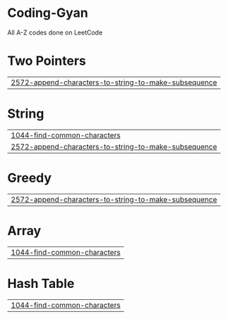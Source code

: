 # Coding-Gyan
All A-Z codes done on LeetCode


# Two Pointers
|  |
| ------- |
| [2572-append-characters-to-string-to-make-subsequence](https://github.com/LEARNER-dakshesh/Coding-Gyan/tree/master/2572-append-characters-to-string-to-make-subsequence) |
# String
|  |
| ------- |
| [1044-find-common-characters](https://github.com/LEARNER-dakshesh/Coding-Gyan/tree/master/1044-find-common-characters) |
| [2572-append-characters-to-string-to-make-subsequence](https://github.com/LEARNER-dakshesh/Coding-Gyan/tree/master/2572-append-characters-to-string-to-make-subsequence) |
# Greedy
|  |
| ------- |
| [2572-append-characters-to-string-to-make-subsequence](https://github.com/LEARNER-dakshesh/Coding-Gyan/tree/master/2572-append-characters-to-string-to-make-subsequence) |
# Array
|  |
| ------- |
| [1044-find-common-characters](https://github.com/LEARNER-dakshesh/Coding-Gyan/tree/master/1044-find-common-characters) |
# Hash Table
|  |
| ------- |
| [1044-find-common-characters](https://github.com/LEARNER-dakshesh/Coding-Gyan/tree/master/1044-find-common-characters) |